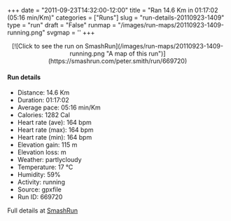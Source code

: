 +++
date = "2011-09-23T14:32:00-12:00"
title = "Ran 14.6 Km in 01:17:02 (05:16 min/Km)"
categories = ["Runs"]
slug = "run-details-20110923-1409"
type = "run"
draft = "False"
runmap = "/images/run-maps/20110923-1409-running.png"
svgmap = '<polyline points="96 9, 96 7, 94 7, 91 8, 87 12, 86 17, 83 22, 81 28, 80 30, 77 38, 76 38, 76 44, 69 63, 68 65, 66 72, 65 74, 63 83, 57 100, 56 100, 52 99, 47 95, 43 93, 40 87, 33 82, 24 78, 21 75, 18 70, 1 58, 3 55, 11 48, 13 45, 21 38, 23 26, 31 24, 37 23, 60 25, 66 25, 69 23, 73 21, 85 11, 84 8, 83 8, 82 4, 84 3, 90 0, 98 0, 99 1, 99 2, 97 6">'
+++



<!--more-->

<center>
[![Click to see the run on SmashRun](/images/run-maps/20110923-1409-running.png "A map of this run")](https://smashrun.com/peter.smith/run/669720)
</center>

#### Run details

* Distance: 14.6 Km
* Duration: 01:17:02
* Average pace: 05:16 min/Km
* Calories: 1282 Cal
* Heart rate (ave): 164 bpm
* Heart rate (max): 164 bpm
* Heart rate (min): 164 bpm
* Elevation gain: 115 m
* Elevation loss:  m
* Weather: partlycloudy
* Temperature: 17 &deg;C
* Humidity: 59%
* Activity: running
* Source: gpxfile
* Run ID: 669720

Full details at [SmashRun](https://smashrun.com/peter.smith/run/669720)